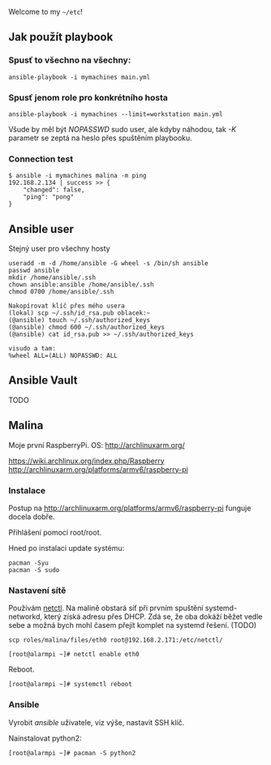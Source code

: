 Welcome to my `~/etc`!

## Jak použít playbook

### Spusť to všechno na všechny:
```
ansible-playbook -i mymachines main.yml
```

### Spusť jenom role pro konkrétního hosta

```
ansible-playbook -i mymachines --limit=workstation main.yml
```

Všude by měl být _NOPASSWD_ sudo user, ale kdyby náhodou, tak _-K_ parametr se zeptá na heslo přes spuštěním playbooku.

### Connection test

```
$ ansible -i mymachines malina -m ping      
192.168.2.134 | success >> {
    "changed": false, 
    "ping": "pong"
}
```

## Ansible user

Stejný user pro všechny hosty

```
useradd -m -d /home/ansible -G wheel -s /bin/sh ansible
passwd ansible
mkdir /home/ansible/.ssh
chown ansible:ansible /home/ansible/.ssh
chmod 0700 /home/ansible/.ssh

Nakopírovat klíč přes mého usera
(lokal) scp ~/.ssh/id_rsa.pub oblacek:~
(@ansible) touch ~/.ssh/authorized_keys
(@ansible) chmod 600 ~/.ssh/authorized_keys
(@ansible) cat id_rsa.pub >> ~/.ssh/authorized_keys

visudo a tam:
%wheel ALL=(ALL) NOPASSWD: ALL
```

## Ansible Vault

TODO

## Malina

Moje první RaspberryPi. OS: http://archlinuxarm.org/

https://wiki.archlinux.org/index.php/Raspberry
http://archlinuxarm.org/platforms/armv6/raspberry-pi

### Instalace

Postup na http://archlinuxarm.org/platforms/armv6/raspberry-pi funguje docela dobře.

Přihlášení pomocí root/root.

Hned po instalaci update systému:
```
pacman -Syu
pacman -S sudo
```

### Nastavení sítě

Používám [netctl](https://wiki.archlinux.org/index.php/netctl). Na malině obstará síť při prvním spuštění systemd-networkd, který získá adresu přes DHCP.
Zdá se, že oba dokáží běžet vedle sebe a možná bych mohl časem přejít komplet na systemd řešení. (TODO)

```
scp roles/malina/files/eth0 root@192.168.2.171:/etc/netctl/
```

```
[root@alarmpi ~]# netctl enable eth0
```

Reboot.
```
[root@alarmpi ~]# systemctl reboot
```

### Ansible

Vyrobit _ansible_ uživatele, viz výše, nastavit SSH klíč.

Nainstalovat python2:

```
[root@alarmpi ~]# pacman -S python2
```
